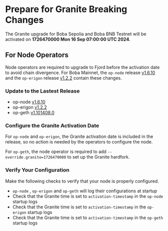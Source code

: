 # Prepare for Granite Breaking Changes

The Granite upgrade for Boba Sepolia and Boba BNB Testnet will be activated on **1726470000 Mon 16 Sep 07:00:00 UTC 2024**.

## For Node Operators

Node operators are required to upgrade to Fjord before the activation date to avoid chain divergence. For Boba Mainnet, the `op-node` release [v1.6.10](https://github.com/bobanetwork/boba/releases/tag/v1.6.10) and the `op-erigon` release [v1.2.2](https://github.com/bobanetwork/op-erigon/releases/tag/v1.2.2) contain these changes.

### Update to the Lastest Release

* op-node [v1.6.10](https://github.com/bobanetwork/boba/releases/tag/v1.6.10)
* op-erigon [v1.2.2](https://github.com/bobanetwork/op-erigon/releases/tag/v1.2.2)
* op-geth [v1.101408.0](https://github.com/ethereum-optimism/op-geth/releases/tag/v1.101408.0)

### Configure the Granite Activation Date

For `op-node` and `op-erigon`, the Granite activation date is included in the release, so no action is needed by the operators to configure the node.

For `op-geth`, the node operator is required to add `--override.granite=1726470000` to set up the Granite hardfork.

### Verify Your Configuration

Make the following checks to verify that your node is properly configured.

- `op-node` , `op-erigon` and `op-geth` will log their configurations at startup
- Check that the Granite time is set to `activation-timestamp` in the `op-node` startup logs
- Check that the Granite time is set to `activation-timestamp` in the `op-erigon` startup logs
- Check that the Granite time is set to `activation-timestamp` in the `op-geth` startup logs